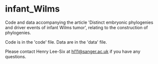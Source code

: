 # infant_Wilms
Code and data accompanying the article 'Distinct embryonic phylogenies and driver events of infant Wilms tumor', relating to the construction of phylogenies.

Code is in the 'code' file.
Data are in the 'data' file.

Please contact Henry Lee-Six at hl11@sanger.ac.uk if you have any questions. 


